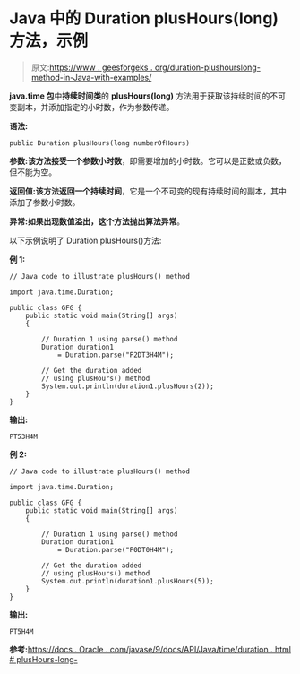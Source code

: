 # Java 中的 Duration plusHours(long)方法，示例

> 原文:[https://www . geesforgeks . org/duration-plushourslong-method-in-Java-with-examples/](https://www.geeksforgeeks.org/duration-plushourslong-method-in-java-with-examples/)

**java.time 包**中**持续时间类**的 **plusHours(long)** 方法用于获取该持续时间的不可变副本，并添加指定的小时数，作为参数传递。

**语法:**

```
public Duration plusHours(long numberOfHours)

```

**参数:**该方法接受一个参数**小时数**，即需要增加的小时数。它可以是正数或负数，但不能为空。

**返回值:**该方法返回一个**持续时间**，它是一个不可变的现有持续时间的副本，其中添加了参数小时数。

**异常:**如果出现数值溢出，这个方法抛出**算法异常**。

以下示例说明了 Duration.plusHours()方法:

**例 1:**

```
// Java code to illustrate plusHours() method

import java.time.Duration;

public class GFG {
    public static void main(String[] args)
    {

        // Duration 1 using parse() method
        Duration duration1
            = Duration.parse("P2DT3H4M");

        // Get the duration added
        // using plusHours() method
        System.out.println(duration1.plusHours(2));
    }
}
```

**输出:**

```
PT53H4M

```

**例 2:**

```
// Java code to illustrate plusHours() method

import java.time.Duration;

public class GFG {
    public static void main(String[] args)
    {

        // Duration 1 using parse() method
        Duration duration1
            = Duration.parse("P0DT0H4M");

        // Get the duration added
        // using plusHours() method
        System.out.println(duration1.plusHours(5));
    }
}
```

**输出:**

```
PT5H4M

```

**参考:**[https://docs . Oracle . com/javase/9/docs/API/Java/time/duration . html # plusHours-long-](https://docs.oracle.com/javase/9/docs/api/java/time/Duration.html#plusHours-long-)